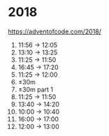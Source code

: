 2018
====

https://adventofcode.com/2018/

1. 11:56 -> 12:05
2. 13:10 -> 13:25
3. 11:25 -> 11:50
4. 16:45 -> 17:20
5. 11:25 -> 12:00
6. ±30m
7. ±30m part 1
8. 11:25 -> 11:50
9. 13:40 -> 14:20
10. 10:00 -> 10:40
11. 16:00 -> 17:00
12. 12:00 -> 13:00 

